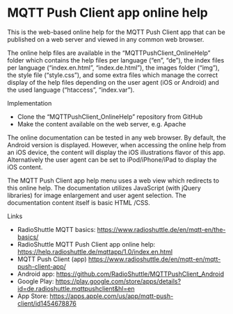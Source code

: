 # MQTT Push Client app online help

This is the web-based online help for the MQTT Push Client app that can be published on a web server and viewed in any common web browser.

The online help files are available in the “MQTTPushClient_OnlineHelp” folder which contains the help files per language (“en”, “de”), the index files per language (“index.en.html”, “index.de.html”), the images folder (“img”), the style file (“style.css”), and some extra files which manage the correct display of the help files depending on the user agent (iOS or Android) and the used language (“htaccess”, “index.var”).


Implementation

 -	Clone the “MQTTPushClient_OnlineHelp” repository from GitHub
 -	Make the content available on the web server, e.g. Apache

The online documentation can be tested in any web browser. By default, the Android version is displayed. However, when accessing the online help from an iOS device, the content will display the iOS illustrations flavor of this app. Alternatively the user agent can be set to iPod/iPhone/iPad to display the iOS content.

The MQTT Push Client app help menu uses a web view which redirects to this online help. The documentation utilizes JavaScript (with jQuery libraries) for image enlargement and user agent selection. The documentation content itself is basic HTML /CSS.


Links

 - RadioShuttle MQTT basics: https://www.radioshuttle.de/en/mqtt-en/the-basics/
 - RadioShuttle MQTT Push Client app online help: https://help.radioshuttle.de/mqttapp/1.0/index.en.html
 - MQTT Push Client (app) https://www.radioshuttle.de/en/mqtt-en/mqtt-push-client-app/
 - Android app: https://github.com/RadioShuttle/MQTTPushClient_Android
 - Google Play: https://play.google.com/store/apps/details?id=de.radioshuttle.mqttpushclient&hl=en
 - App Store: https://apps.apple.com/us/app/mqtt-push-client/id1454678876
